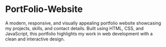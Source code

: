 # PortFolio-Website
A modern, responsive, and visually appealing portfolio website showcasing my projects, skills, and contact details. Built using HTML, CSS, and JavaScript, this portfolio highlights my work in web development with a clean and interactive design.
